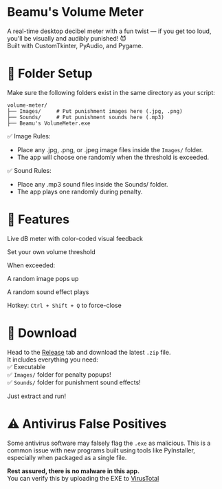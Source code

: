 # Beamu's Volume Meter
A real-time desktop decibel meter with a fun twist — if you get too loud, you'll be visually and audibly punished! 😈  
Built with CustomTkinter, PyAudio, and Pygame.

# 📁 Folder Setup
Make sure the following folders exist in the same directory as your script:
```
volume-meter/
├── Images/     # Put punishment images here (.jpg, .png)
├── Sounds/     # Put punishment sounds here (.mp3)
├── Beamu's VolumeMeter.exe
```
✅ Image Rules:
- Place any .jpg, .png, or .jpeg image files inside the ``Images/`` folder.
- The app will choose one randomly when the threshold is exceeded.

✅ Sound Rules:
- Place any .mp3 sound files inside the Sounds/ folder.
- The app plays one randomly during penalty.

# 🚀 Features
Live dB meter with color-coded visual feedback

Set your own volume threshold

When exceeded:

A random image pops up

A random sound effect plays

Hotkey: ``Ctrl + Shift + Q`` to force-close

# 🎁 Download

Head to the [Release](https://github.com/PreBeamu/Volume-Meter/releases/latest) tab and download the latest ``.zip`` file.  
It includes everything you need:  
✅ Executable  
✅ ``Images/`` folder for penalty popups!  
✅ ``Sounds/`` folder for punishment sound effects!  

Just extract and run!

# ⚠️ Antivirus False Positives

Some antivirus software may falsely flag the `.exe` as malicious. This is a common issue with new programs built using tools like PyInstaller, especially when packaged as a single file.

**Rest assured, there is no malware in this app.**  
You can verify this by uploading the EXE to [VirusTotal](https://www.virustotal.com/)
